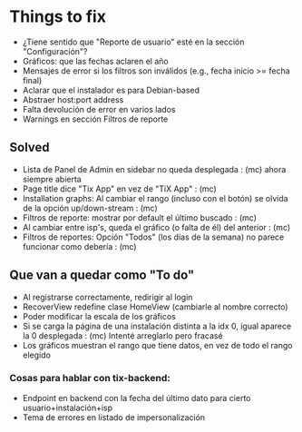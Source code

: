 Things to fix
=============

* ¿Tiene sentido que "Reporte de usuario" esté en la sección "Configuración"?
* Gráficos: que las fechas aclaren el año
* Mensajes de error si los filtros son inválidos (e.g., fecha inicio >= fecha final)
* Aclarar que el instalador es para Debian-based
* Abstraer host:port address
* Falta devolución de error en varios lados
* Warnings en sección Filtros de reporte


Solved
------

* Lista de Panel de Admin en sidebar no queda desplegada : (mc) ahora siempre abierta
* Page title dice "Tix App" en vez de "TiX App" : (mc)
* Installation graphs: Al cambiar el rango (incluso con el botón) se olvida de la opción up/down-stream : (mc)
* Filtros de reporte: mostrar por default el último buscado : (mc)
* Al cambiar entre isp's, queda el gráfico (o falta de él) del anterior : (mc)
* Filtros de reportes: Opción "Todos" (los días de la semana) no parece funcionar como debería : (mc)


Que van a quedar como "To do"
-----------------------------

* Al registrarse correctamente, redirigir al login
* RecoverView redefine clase HomeView (cambiarle al nombre correcto)
* Poder modificar la escala de los gráficos
* Si se carga la página de una instalación distinta a la idx 0, igual aparece la 0 desplegada : (mc) Intenté arreglarlo pero fracasé
* Los gráficos muestran el rango que tiene datos, en vez de todo el rango elegido


### Cosas para hablar con tix-backend:

- Endpoint en backend con la fecha del último dato para cierto usuario+instalación+isp
- Tema de errores en listado de impersonalización
